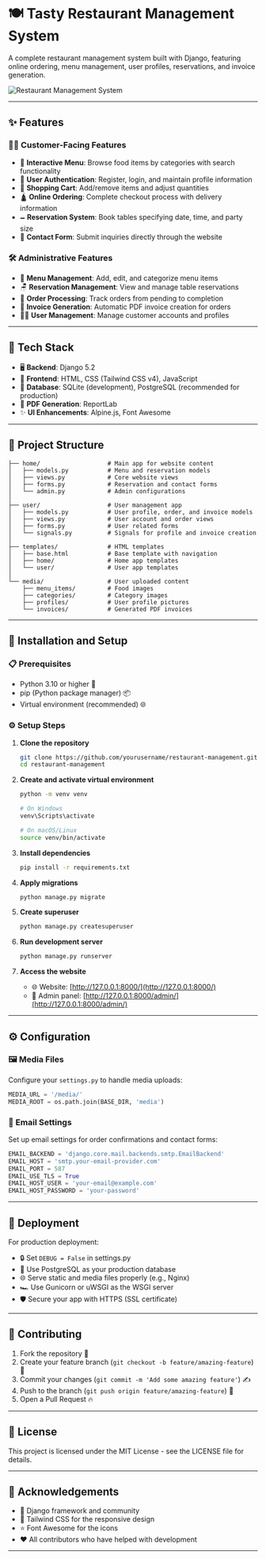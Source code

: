 # 🍽️ Tasty Restaurant Management System

A complete restaurant management system built with Django, featuring online ordering, menu management, user profiles, reservations, and invoice generation.

![Restaurant Management System](demo.gif)

---

## ✨ Features

### 🧑‍🍳 Customer-Facing Features
- 🧒 **Interactive Menu**: Browse food items by categories with search functionality
- 🔐 **User Authentication**: Register, login, and maintain profile information
- 🛒 **Shopping Cart**: Add/remove items and adjust quantities
- 🛕️ **Online Ordering**: Complete checkout process with delivery information
- 🗕️ **Reservation System**: Book tables specifying date, time, and party size
- 📩 **Contact Form**: Submit inquiries directly through the website

### 🛠️ Administrative Features
- 🍴 **Menu Management**: Add, edit, and categorize menu items
- 🪑 **Reservation Management**: View and manage table reservations
- 🚚 **Order Processing**: Track orders from pending to completion
- 🧳️ **Invoice Generation**: Automatic PDF invoice creation for orders
- 🧑‍💻 **User Management**: Manage customer accounts and profiles

---

## 🧰 Tech Stack

- 🖥️ **Backend**: Django 5.2
- 🎨 **Frontend**: HTML, CSS (Tailwind CSS v4), JavaScript
- 💄️ **Database**: SQLite (development), PostgreSQL (recommended for production)
- 📄 **PDF Generation**: ReportLab
- ✨ **UI Enhancements**: Alpine.js, Font Awesome

---

## 📁 Project Structure

```
├── home/                   # Main app for website content
│   ├── models.py           # Menu and reservation models
│   ├── views.py            # Core website views
│   ├── forms.py            # Reservation and contact forms
│   └── admin.py            # Admin configurations
│
├── user/                   # User management app
│   ├── models.py           # User profile, order, and invoice models
│   ├── views.py            # User account and order views
│   ├── forms.py            # User related forms
│   └── signals.py          # Signals for profile and invoice creation
│
├── templates/              # HTML templates
│   ├── base.html           # Base template with navigation
│   ├── home/               # Home app templates
│   └── user/               # User app templates
│
└── media/                  # User uploaded content
    ├── menu_items/         # Food images
    ├── categories/         # Category images
    ├── profiles/           # User profile pictures
    └── invoices/           # Generated PDF invoices
```

---

## 🚀 Installation and Setup

### 📋 Prerequisites
- Python 3.10 or higher 🐍
- pip (Python package manager) 📦
- Virtual environment (recommended) 🌐

### ⚙️ Setup Steps

1. **Clone the repository**
   ```bash
   git clone https://github.com/yourusername/restaurant-management.git
   cd restaurant-management
   ```

2. **Create and activate virtual environment**
   ```bash
   python -m venv venv

   # On Windows
   venv\Scripts\activate

   # On macOS/Linux
   source venv/bin/activate
   ```

3. **Install dependencies**
   ```bash
   pip install -r requirements.txt
   ```

4. **Apply migrations**
   ```bash
   python manage.py migrate
   ```

5. **Create superuser**
   ```bash
   python manage.py createsuperuser
   ```

6. **Run development server**
   ```bash
   python manage.py runserver
   ```

7. **Access the website**
   - 🌐 Website: [http://127.0.0.1:8000/](http://127.0.0.1:8000/)
   - 🔑 Admin panel: [http://127.0.0.1:8000/admin/](http://127.0.0.1:8000/admin/)

---

## ⚙️ Configuration

### 🖼️ Media Files
Configure your `settings.py` to handle media uploads:

```python
MEDIA_URL = '/media/'
MEDIA_ROOT = os.path.join(BASE_DIR, 'media')
```

### 📧 Email Settings
Set up email settings for order confirmations and contact forms:

```python
EMAIL_BACKEND = 'django.core.mail.backends.smtp.EmailBackend'
EMAIL_HOST = 'smtp.your-email-provider.com'
EMAIL_PORT = 587
EMAIL_USE_TLS = True
EMAIL_HOST_USER = 'your-email@example.com'
EMAIL_HOST_PASSWORD = 'your-password'
```

---

## 🚢 Deployment

For production deployment:

- 🔒 Set `DEBUG = False` in settings.py
- 📄️ Use PostgreSQL as your production database
- 🌐 Serve static and media files properly (e.g., Nginx)
- 🏎️ Use Gunicorn or uWSGI as the WSGI server
- 🛡️ Secure your app with HTTPS (SSL certificate)

---

## 🤝 Contributing

1. Fork the repository 🍴
2. Create your feature branch (`git checkout -b feature/amazing-feature`) 🌟
3. Commit your changes (`git commit -m 'Add some amazing feature'`) ✍️
4. Push to the branch (`git push origin feature/amazing-feature`) 🚀
5. Open a Pull Request 🔥

---

## 📄 License

This project is licensed under the MIT License - see the LICENSE file for details.

---

## 🙏 Acknowledgements

- 🐍 Django framework and community
- 🎨 Tailwind CSS for the responsive design
- ⭐ Font Awesome for the icons
- ❤️ All contributors who have helped with development

---

